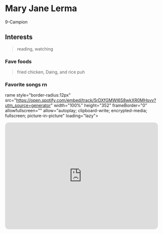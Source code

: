 # Mary Jane Lerma
9-Campion
## Interests
>reading,
>watching
### Fave foods
>fried chicken,
>Daing, and
>rice puh 
### Favorite songs rn
rame style="border-radius:12px" src="https://open.spotify.com/embed/track/5rDXfGMWI6S8wkXR0MHsvv?utm_source=generator" width="100%" height="352" frameBorder="0" allowfullscreen="" allow="autoplay; clipboard-write; encrypted-media; fullscreen; picture-in-picture" loading="lazy"></iframe>
<iframe style="border-radius:12px" src="https://open.spotify.com/embed/track/442j8VxaB60dWf9cBFuX5w?utm_source=generator" width="100%" height="352" frameBorder="0" allowfullscreen="" allow="autoplay; clipboard-write; encrypted-media; fullscreen; picture-in-picture" loading="lazy"></iframe>
